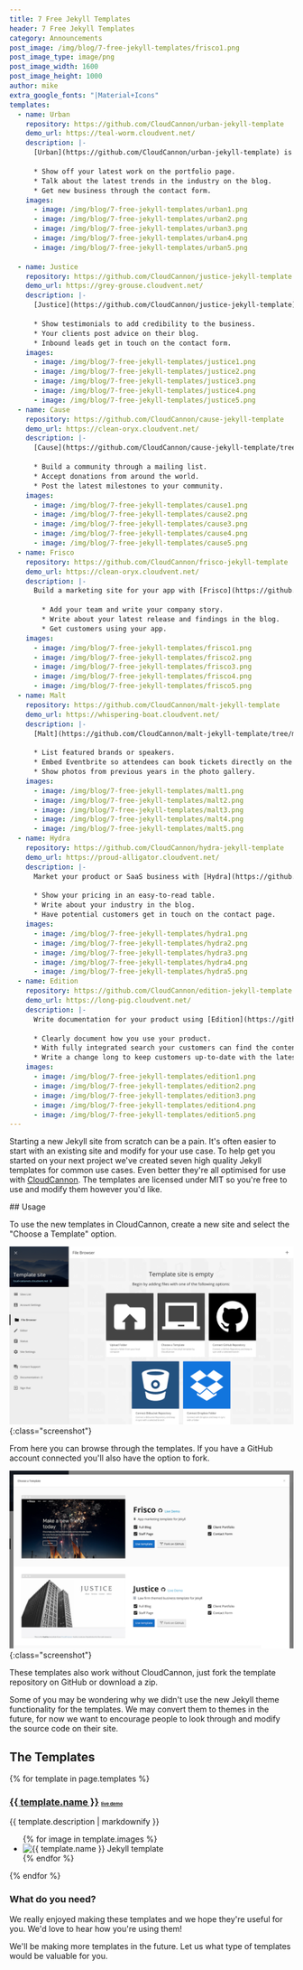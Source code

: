 ```yaml
---
title: 7 Free Jekyll Templates
header: 7 Free Jekyll Templates
category: Announcements
post_image: /img/blog/7-free-jekyll-templates/frisco1.png
post_image_type: image/png
post_image_width: 1600
post_image_height: 1000
author: mike
extra_google_fonts: "|Material+Icons"
templates:
  - name: Urban
    repository: https://github.com/CloudCannon/urban-jekyll-template
    demo_url: https://teal-worm.cloudvent.net/
    description: |-
      [Urban](https://github.com/CloudCannon/urban-jekyll-template) is the perfect starting point for your Agency website.

      * Show off your latest work on the portfolio page.
      * Talk about the latest trends in the industry on the blog.
      * Get new business through the contact form.
    images:
      - image: /img/blog/7-free-jekyll-templates/urban1.png
      - image: /img/blog/7-free-jekyll-templates/urban2.png
      - image: /img/blog/7-free-jekyll-templates/urban3.png
      - image: /img/blog/7-free-jekyll-templates/urban4.png
      - image: /img/blog/7-free-jekyll-templates/urban5.png

  - name: Justice
    repository: https://github.com/CloudCannon/justice-jekyll-template
    demo_url: https://grey-grouse.cloudvent.net/
    description: |-
      [Justice](https://github.com/CloudCannon/justice-jekyll-template) is a law firm themed template for Jekyll which can be modified to fit any local business.

      * Show testimonials to add credibility to the business.
      * Your clients post advice on their blog.
      * Inbound leads get in touch on the contact form.
    images:
      - image: /img/blog/7-free-jekyll-templates/justice1.png
      - image: /img/blog/7-free-jekyll-templates/justice2.png
      - image: /img/blog/7-free-jekyll-templates/justice3.png
      - image: /img/blog/7-free-jekyll-templates/justice4.png
      - image: /img/blog/7-free-jekyll-templates/justice5.png
  - name: Cause
    repository: https://github.com/CloudCannon/cause-jekyll-template
    demo_url: https://clean-oryx.cloudvent.net/
    description: |-
      [Cause](https://github.com/CloudCannon/cause-jekyll-template/tree/master) is the perfect way for a non-profit  to get started with Jekyll.

      * Build a community through a mailing list.
      * Accept donations from around the world.
      * Post the latest milestones to your community.
    images:
      - image: /img/blog/7-free-jekyll-templates/cause1.png
      - image: /img/blog/7-free-jekyll-templates/cause2.png
      - image: /img/blog/7-free-jekyll-templates/cause3.png
      - image: /img/blog/7-free-jekyll-templates/cause4.png
      - image: /img/blog/7-free-jekyll-templates/cause5.png
  - name: Frisco
    repository: https://github.com/CloudCannon/frisco-jekyll-template
    demo_url: https://clean-oryx.cloudvent.net/
    description: |-
      Build a marketing site for your app with [Frisco](https://github.com/CloudCannon/frisco-jekyll-template/tree/master).

        * Add your team and write your company story.
        * Write about your latest release and findings in the blog.
        * Get customers using your app.
    images:
      - image: /img/blog/7-free-jekyll-templates/frisco1.png
      - image: /img/blog/7-free-jekyll-templates/frisco2.png
      - image: /img/blog/7-free-jekyll-templates/frisco3.png
      - image: /img/blog/7-free-jekyll-templates/frisco4.png
      - image: /img/blog/7-free-jekyll-templates/frisco5.png
  - name: Malt
    repository: https://github.com/CloudCannon/malt-jekyll-template
    demo_url: https://whispering-boat.cloudvent.net/
    description: |-
      [Malt](https://github.com/CloudCannon/malt-jekyll-template/tree/master) is a great starting point for an event website.

      * List featured brands or speakers.
      * Embed Eventbrite so attendees can book tickets directly on the site.
      * Show photos from previous years in the photo gallery.
    images:
      - image: /img/blog/7-free-jekyll-templates/malt1.png
      - image: /img/blog/7-free-jekyll-templates/malt2.png
      - image: /img/blog/7-free-jekyll-templates/malt3.png
      - image: /img/blog/7-free-jekyll-templates/malt4.png
      - image: /img/blog/7-free-jekyll-templates/malt5.png
  - name: Hydra
    repository: https://github.com/CloudCannon/hydra-jekyll-template
    demo_url: https://proud-alligator.cloudvent.net/
    description: |-
      Market your product or SaaS business with [Hydra](https://github.com/CloudCannon/hydra-jekyll-template/tree/master).

      * Show your pricing in an easy-to-read table.
      * Write about your industry in the blog.
      * Have potential customers get in touch on the contact page.
    images:
      - image: /img/blog/7-free-jekyll-templates/hydra1.png
      - image: /img/blog/7-free-jekyll-templates/hydra2.png
      - image: /img/blog/7-free-jekyll-templates/hydra3.png
      - image: /img/blog/7-free-jekyll-templates/hydra4.png
      - image: /img/blog/7-free-jekyll-templates/hydra5.png
  - name: Edition
    repository: https://github.com/CloudCannon/edition-jekyll-template
    demo_url: https://long-pig.cloudvent.net/
    description: |-
      Write documentation for your product using [Edition](https://github.com/CloudCannon/edition-jekyll-template/tree/master).

      * Clearly document how you use your product.
      * With fully integrated search your customers can find the content they're looking for.
      * Write a change long to keep customers up-to-date with the latest changes.
    images:
      - image: /img/blog/7-free-jekyll-templates/edition1.png
      - image: /img/blog/7-free-jekyll-templates/edition2.png
      - image: /img/blog/7-free-jekyll-templates/edition3.png
      - image: /img/blog/7-free-jekyll-templates/edition4.png
      - image: /img/blog/7-free-jekyll-templates/edition5.png
---
```

Starting a new Jekyll site from scratch can be a pain. It's often easier to start with an existing site and modify for your use case. To help get you started on your next project we've created seven high quality Jekyll templates for common use cases. Even better they're all optimised for use with [CloudCannon](https://cloudcannon.com). The templates are licensed under MIT so you're free to use and modify them however you'd like.

<link type="text/css" rel="stylesheet" href="/css/lightslider.css" />
<link rel="stylesheet" href="https://maxcdn.bootstrapcdn.com/font-awesome/4.4.0/css/font-awesome.min.css">
<style>
	h3 small {
		font-size: .5em;
	}

	h3 small .fa-external-link:before {
		font-size: .6em;
	}
</style>
## Usage

To use the new templates in CloudCannon, create a new site and select the "Choose a Template" option.

![Choose a jekyll template](/img/blog/7-free-jekyll-templates/choose.png){:class="screenshot"}

From here you can browse through the templates. If you have a GitHub account connected you'll also have the option to fork.

![List of jekyll templates](/img/blog/7-free-jekyll-templates/templates.png){:class="screenshot"}

These templates also work without CloudCannon, just fork the template repository on GitHub or download a zip.

Some of you may be wondering why we didn't use the new Jekyll theme functionality for the templates. We may convert them to themes in the future, for now we want to encourage people to look through and modify the source code on their site.

## The Templates

{% for template in page.templates %}
<h3>
	<a href="{{ template.repository }}">{{ template.name }}</a>
	<small><a href="{{ template.demo_url }}" target="_blank">live demo <i class="fa fa-external-link" aria-hidden="true"></i></a></small>
</h3>

{{ template.description | markdownify }}

<ul class="photo-gallery">
	{% for image in template.images %}
		<li><img class="screenshot" src="{{ image.image }}" alt="{{ template.name }} Jekyll template"></li>
	{% endfor %}
</ul>
{% endfor %}

### What do you need?

We really enjoyed making these templates and we hope they're useful for you. We'd love to hear how you're using them!

We'll be making more templates in the future. Let us what type of templates would be valuable for you.

<script src="/js/lightslider.js"></script>

<script type="text/javascript">
	$(document).ready(function () {
		$(".photo-gallery img").each(function() {
			var $this = $(this);
			var src = $this.attr('src');
			$this.parent().attr('data-thumb', src);
			$this.parent().attr('data-src', src);
		});

		$(".photo-gallery").lightSlider({
			gallery: true,
			item: 1,
			loop: true,
			thumbItem: 5,
			thumbMargin: 20,
			slideMargin: 0,
			enableDrag: false,
			currentPagerPosition: "left",
		});
	});
</script>
